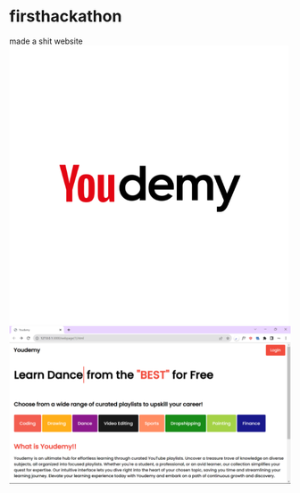 # firsthackathon
made a shit website
<br>
<img src="Youdemy.png"></img>
<br>
<img src="Screenshot (273).png"></img>
